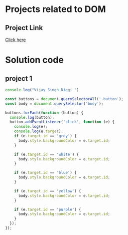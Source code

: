 # Projects related to DOM

## Project Link

[Click here](https://stackblitz.com/edit/dom-project-chaiaurcode-55vn3s?file=index.html)

# Solution code

## project 1

```javascript
console.log("Vijay Singh Diggi ")

const buttons = document.querySelectorAll('.button');
const body = document.querySelector('body');

buttons.forEach(function (button) {
  console.log(button);
  button.addEventListener('click', function (e) {
    console.log(e);
    console.log(e.target);
    if (e.target.id == 'grey') {
      body.style.backgroundColor = e.target.id;
    }

    if (e.target.id == 'white') {
      body.style.backgroundColor = e.target.id;
    }

    if (e.target.id == 'blue') {
      body.style.backgroundColor = e.target.id;
    }

    if (e.target.id == 'yellow') {
      body.style.backgroundColor = e.target.id;
    }

    if (e.target.id == 'purple') {
      body.style.backgroundColor = e.target.id;
    }
  });
});


```
